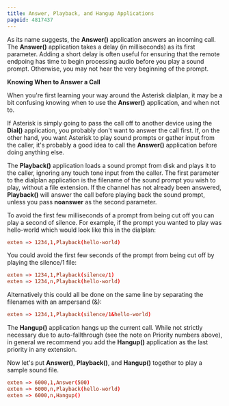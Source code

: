 ```yaml
---
title: Answer, Playback, and Hangup Applications
pageid: 4817437
---
```


As its name suggests, the **Answer()** application answers an incoming call. The **Answer()** application takes a delay (in milliseconds) as its first parameter. Adding a short delay is often useful for ensuring that the remote endpoing has time to begin processing audio before you play a sound prompt. Otherwise, you may not hear the very beginning of the prompt.

**Knowing When to Answer a Call**

When you're first learning your way around the Asterisk dialplan, it may be a bit confusing knowing when to use the **Answer()** application, and when not to.

If Asterisk is simply going to pass the call off to another device using the **Dial()** application, you probably don't want to answer the call first. If, on the other hand, you want Asterisk to play sound prompts or gather input from the caller, it's probably a good idea to call the **Answer()** application before doing anything else.

The **Playback()** application loads a sound prompt from disk and plays it to the caller, ignoring any touch tone input from the caller. The first parameter to the dialplan application is the filename of the sound prompt you wish to play, without a file extension. If the channel has not already been answered, **Playback()** will answer the call before playing back the sound prompt, unless you pass **noanswer** as the second parameter.

To avoid the first few milliseconds of a prompt from being cut off you can play a second of silence. For example, if the prompt you wanted to play was hello-world which would look like this in the dialplan:

```conf title=" " linenums="1"
exten => 1234,1,Playback(hello-world)

```

You could avoid the first few seconds of the prompt from being cut off by playing the silence/1 file:

```conf title=" " linenums="1"
exten => 1234,1,Playback(silence/1)
exten => 1234,n,Playback(hello-world)

```

Alternatively this could all be done on the same line by separating the filenames with an ampersand (&):

```conf title=" " linenums="1"
exten => 1234,1,Playback(silence/1&hello-world)

```

The **Hangup()** application hangs up the current call. While not strictly necessary due to auto-fallthrough (see the note on Priority numbers above), in general we recommend you add the **Hangup()** application as the last priority in any extension.

Now let's put **Answer()**, **Playback()**, and **Hangup()** together to play a sample sound file.

```conf title=" " linenums="1"
exten => 6000,1,Answer(500)
exten => 6000,n,Playback(hello-world)
exten => 6000,n,Hangup()

```

